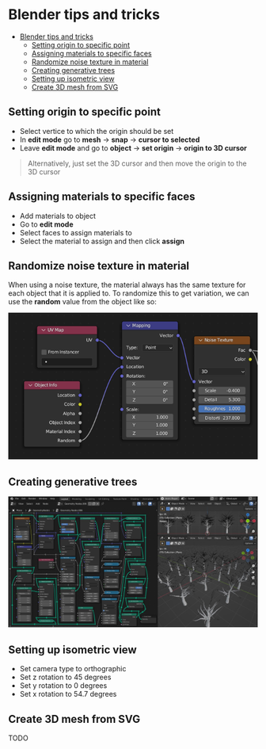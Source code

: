 # Blender tips and tricks
- [Blender tips and tricks](#blender-tips-and-tricks)
  - [Setting origin to specific point](#setting-origin-to-specific-point)
  - [Assigning materials to specific faces](#assigning-materials-to-specific-faces)
  - [Randomize noise texture in material](#randomize-noise-texture-in-material)
  - [Creating generative trees](#creating-generative-trees)
  - [Setting up isometric view](#setting-up-isometric-view)
  - [Create 3D mesh from SVG](#create-3d-mesh-from-svg)


## Setting origin to specific point
- Select vertice to which the origin should be set
- In **edit mode** go to **mesh** -> **snap** -> **cursor to selected**
- Leave **edit mode** and go to **object** -> **set origin** -> **origin to 3D cursor**

> Alternatively, just set the 3D cursor and then move the origin to the 3D cursor

## Assigning materials to specific faces
- Add materials to object
- Go to **edit mode**
- Select faces to assign materials to
- Select the material to assign and then click **assign**

## Randomize noise texture in material
When using a noise texture, the material always has the same texture for each object that it is applied to. To randomize this to get variation, we can use the **random** value from the object like so:

![Randomize noise texture](images/Randomize%20noise%20texture.png)

## Creating generative trees
![Generative trees node setup](images/generative%20trees%20node%20setup.jpeg)

## Setting up isometric view
- Set camera type to orthographic
- Set z rotation to 45 degrees
- Set y rotation to 0 degrees
- Set x rotation to 54.7 degrees

## Create 3D mesh from SVG

TODO